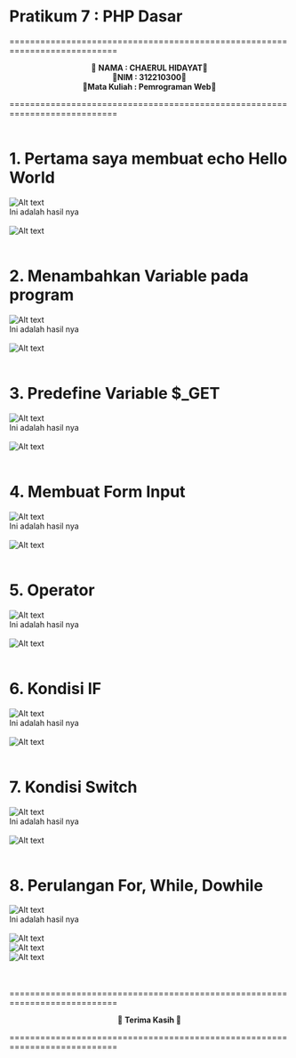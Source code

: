 # Pratikum 7 : PHP Dasar

===========================================================================<br>

<p align="center">
&#128640 <b>NAMA : CHAERUL HIDAYAT</b>&#128640 <br>
&#128640<b>NIM : 312210300</b>&#128640 <br>
&#128640<b>Mata Kuliah : Pemrograman Web</b>&#128640 <br>
</p>
===========================================================================<br><br>

# 1. Pertama saya membuat echo Hello World <br>

![Alt text](<readme/code hello world.png>)<br>
Ini adalah hasil nya <br><br>
![Alt text](<readme/foto helllo.png>)<br><br>

# 2. Menambahkan Variable pada program <br>

![Alt text](<readme/code variable.png>)<br>
Ini adalah hasil nya <br><br>
![Alt text](<readme/foto variable.png>)<br><br>

# 3. Predefine Variable $\_GET <br>

![Alt text](<readme/code predefine.png>)<br>
Ini adalah hasil nya <br><br>
![Alt text](<readme/foto predifine.png>)<br><br>

# 4. Membuat Form Input <br>

![Alt text](<readme/code form.png>)<br>
Ini adalah hasil nya <br><br>
![Alt text](<readme/foto form.png>)<br><br>

# 5. Operator <br>

![Alt text](<readme/code operaor.png>)<br>
Ini adalah hasil nya <br><br>
![Alt text](<readme/foto operator.png>)<br><br>

# 6. Kondisi IF <br>

![Alt text](<readme/code kondisi if.png>)<br>
Ini adalah hasil nya <br><br>
![Alt text](<readme/foto kondisi if.png>)<br><br>

# 7. Kondisi Switch <br>

![Alt text](<readme/code kondisi switch.png>)<br>
Ini adalah hasil nya <br><br>
![Alt text](<readme/foto kondisi switch.png>)<br><br>

# 8. Perulangan For, While, Dowhile <br>

![Alt text](<readme/code perulangan.png>)<br>
Ini adalah hasil nya <br><br>
![Alt text](<readme/foto perulangan for.png>)<br>
![Alt text](<readme/foto perulangan while.png>)<br>
![Alt text](<readme/foto perulangan do while.png>)<br><br><br>

===========================================================================<br>

<p align="center">
&#128640 <b> Terima Kasih </b>&#128640 <br>
</p>
===========================================================================<br>
